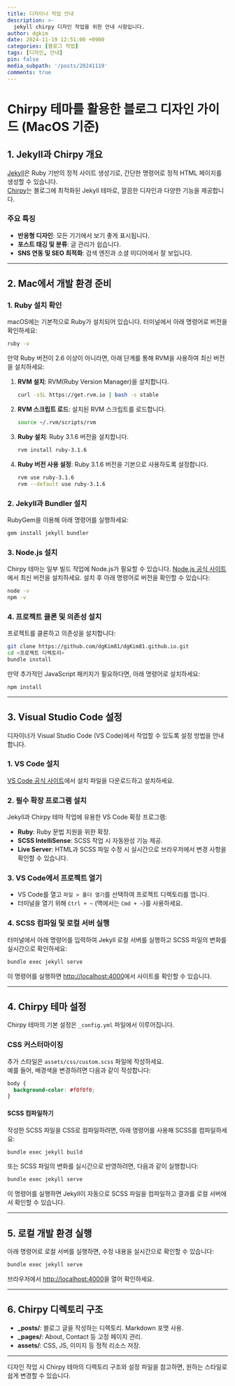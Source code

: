 ```yaml
---
title: 디자이너 작업 안내
description: >-
  jekyll chirpy 디자인 작업을 위한 안내 사항입니다.
author: dgkim
date: 2024-11-19 12:51:00 +0900
categories: [블로그 작업]
tags: [디자인, 안내]
pin: false
media_subpath: '/posts/20241119'
comments: true
---
```


# Chirpy 테마를 활용한 블로그 디자인 가이드 (MacOS 기준)

## 1. Jekyll과 Chirpy 개요
[Jekyll](https://jekyllrb.com/)은 Ruby 기반의 정적 사이트 생성기로, 간단한 명령어로 정적 HTML 페이지를 생성할 수 있습니다.  
[Chirpy](https://github.com/cotes2020/jekyll-theme-chirpy)는 블로그에 최적화된 Jekyll 테마로, 깔끔한 디자인과 다양한 기능을 제공합니다.

### 주요 특징
- **반응형 디자인**: 모든 기기에서 보기 좋게 표시됩니다.
- **포스트 태깅 및 분류**: 글 관리가 쉽습니다.
- **SNS 연동 및 SEO 최적화**: 검색 엔진과 소셜 미디어에서 잘 보입니다.

---

## 2. Mac에서 개발 환경 준비

### 1. Ruby 설치 확인
macOS에는 기본적으로 Ruby가 설치되어 있습니다. 터미널에서 아래 명령어로 버전을 확인하세요:
```bash
ruby -v
```

만약 Ruby 버전이 2.6 이상이 아니라면, 아래 단계를 통해 RVM을 사용하여 최신 버전을 설치하세요:

1. **RVM 설치**: RVM(Ruby Version Manager)을 설치합니다.
   ```bash
   curl -sSL https://get.rvm.io | bash -s stable
   ```

2. **RVM 스크립트 로드**: 설치된 RVM 스크립트를 로드합니다.
   ```bash
   source ~/.rvm/scripts/rvm
   ```

3. **Ruby 설치**: Ruby 3.1.6 버전을 설치합니다.
   ```bash
   rvm install ruby-3.1.6
   ```

4. **Ruby 버전 사용 설정**: Ruby 3.1.6 버전을 기본으로 사용하도록 설정합니다.
   ```bash
   rvm use ruby-3.1.6
   rvm --default use ruby-3.1.6
   ```

### 2. Jekyll과 Bundler 설치
RubyGem을 이용해 아래 명령어를 실행하세요:
```bash
gem install jekyll bundler
```

### 3. Node.js 설치
Chirpy 테마는 일부 빌드 작업에 Node.js가 필요할 수 있습니다. [Node.js 공식 사이트](https://nodejs.org/)에서 최신 버전을 설치하세요. 설치 후 아래 명령어로 버전을 확인할 수 있습니다:
```bash
node -v
npm -v
```

### 4. 프로젝트 클론 및 의존성 설치
프로젝트를 클론하고 의존성을 설치합니다:
```bash
git clone https://github.com/dgKim81/dgKim81.github.io.git
cd <프로젝트 디렉토리>
bundle install
```

만약 추가적인 JavaScript 패키지가 필요하다면, 아래 명령어로 설치하세요:
```bash
npm install
```

---

## 3. Visual Studio Code 설정
디자이너가 Visual Studio Code (VS Code)에서 작업할 수 있도록 설정 방법을 안내합니다.

### 1. VS Code 설치
[VS Code 공식 사이트](https://code.visualstudio.com/)에서 설치 파일을 다운로드하고 설치하세요.

### 2. 필수 확장 프로그램 설치
Jekyll과 Chirpy 테마 작업에 유용한 VS Code 확장 프로그램:
- **Ruby**: Ruby 문법 지원을 위한 확장.
- **SCSS IntelliSense**: SCSS 작업 시 자동완성 기능 제공.
- **Live Server**: HTML과 SCSS 파일 수정 시 실시간으로 브라우저에서 변경 사항을 확인할 수 있습니다.

### 3. VS Code에서 프로젝트 열기
- VS Code를 열고 `파일 > 폴더 열기`를 선택하여 프로젝트 디렉토리를 엽니다.
- 터미널을 열기 위해 `Ctrl + ~` (맥에서는 `Cmd + ~`)를 사용하세요.

### 4. SCSS 컴파일 및 로컬 서버 실행
터미널에서 아래 명령어를 입력하여 Jekyll 로컬 서버를 실행하고 SCSS 파일의 변화를 실시간으로 확인하세요:
```bash
bundle exec jekyll serve
```
이 명령어를 실행하면 [http://localhost:4000](http://localhost:4000)에서 사이트를 확인할 수 있습니다.

---

## 4. Chirpy 테마 설정
Chirpy 테마의 기본 설정은 `_config.yml` 파일에서 이루어집니다.


### CSS 커스터마이징
추가 스타일은 `assets/css/custom.scss` 파일에 작성하세요.  
예를 들어, 배경색을 변경하려면 다음과 같이 작성합니다:
```scss
body {
  background-color: #f0f0f0;
}
```

#### SCSS 컴파일하기
작성한 SCSS 파일을 CSS로 컴파일하려면, 아래 명령어를 사용해 SCSS를 컴파일하세요:
```bash
bundle exec jekyll build
```
또는 SCSS 파일의 변화를 실시간으로 반영하려면, 다음과 같이 실행합니다:
```bash
bundle exec jekyll serve
```
이 명령어를 실행하면 Jekyll이 자동으로 SCSS 파일을 컴파일하고 결과를 로컬 서버에서 확인할 수 있습니다.

---

## 5. 로컬 개발 환경 실행
아래 명령어로 로컬 서버를 실행하면, 수정 내용을 실시간으로 확인할 수 있습니다:
```bash
bundle exec jekyll serve
```
브라우저에서 [http://localhost:4000](http://localhost:4000)을 열어 확인하세요.

---

## 6. Chirpy 디렉토리 구조
- **_posts/**: 블로그 글을 작성하는 디렉토리. Markdown 포맷 사용.
- **_pages/**: About, Contact 등 고정 페이지 관리.
- **assets/**: CSS, JS, 이미지 등 정적 리소스 저장.

---

디자인 작업 시 Chirpy 테마의 디렉토리 구조와 설정 파일을 참고하면, 원하는 스타일로 쉽게 변경할 수 있습니다.

